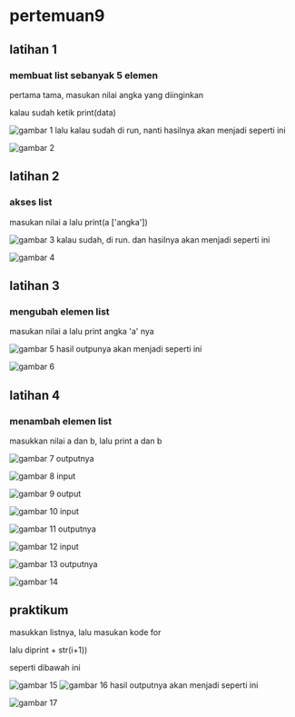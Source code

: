 # pertemuan9

## latihan 1
### membuat list sebanyak 5 elemen 
pertama tama, masukan nilai angka yang diinginkan <p>
kalau sudah ketik print(data) <p>
![gambar 1](screenshot/ss1.png)
lalu kalau sudah di run, nanti hasilnya akan menjadi seperti ini <p>
![gambar 2](screenshot/ss2.png)

## latihan 2
### akses list 
masukan nilai a lalu print(a ['angka']) <p>
![gambar 3](screenshot/ss3.png)
kalau sudah, di run. dan hasilnya akan menjadi seperti ini <p>
![gambar 4](screenshot/ss4.png)

## latihan 3
### mengubah elemen list 
masukan nilai a lalu print angka 'a' nya <p>
![gambar 5](screenshot/ss5.png)
hasil outpunya akan menjadi seperti ini <p>
![gambar 6](screenshot/ss6.png)

## latihan 4 
### menambah elemen list 
masukkan nilai a dan b, lalu print a dan b <p>
![gambar 7](screenshot/ss7.png)
outputnya <p>
![gambar 8](screenshot/ss8.png)
input <p>
![gambar 9](screenshot/ss9.png)
output <p>
![gambar 10](screenshot/ss10.png)
input <p>
![gambar 11](screenshot/ss11.png)
outputnya <p>
![gambar 12](screenshot/ss12.png)
input <p>
![gambar 13](screenshot/ss13.png)
outputnya <p>
![gambar 14](screenshot/ss14.png)

## praktikum 
masukkan listnya, lalu masukan kode for <p>
lalu diprint + str(i+1)) <p>
seperti dibawah ini <p>
![gambar 15](screenshot/ss15.png)
![gambar 16](screenshot/ss16.png)
hasil outputnya akan menjadi seperti ini <p>
![gambar 17](screenshot/ss17.png)
